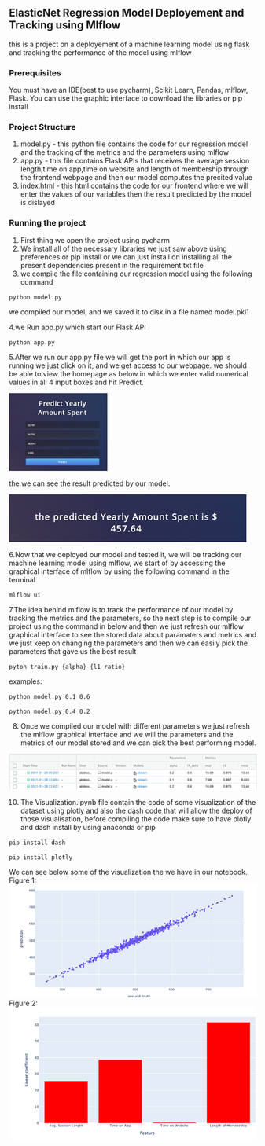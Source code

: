 ## ElasticNet Regression Model Deployement and Tracking using Mlflow
this is a project on a deployement of a machine learning model using flask and tracking the performance of the model using mlflow

### Prerequisites
You must have an IDE(best to use pycharm), Scikit Learn, Pandas, mlflow, Flask.
You can use the graphic interface to download the libraries or pip install

### Project Structure
1. model.py - this python file contains the code for our regression model and the tracking of the metrics and the parameters using mlflow 
2. app.py - this file contains Flask APIs that receives the average session length,time on app,time on website and length of membership through the frontend webpage and then our model computes the precited value 
3. index.html - this html contains the code for our frontend where we will enter the values of our variables then the result predicted by the model is dislayed 

### Running the project
1. First thing we open the project using pycharm
2. We install all of the necessary libraries we just saw above using preferences or pip install or we can just install on installing all the present dependencies present in the requirement.txt file
3. we compile the file containing our regression model using the following command
```
python model.py
```
we compiled our model, and we saved it to disk in a file named model.pkl1

4.we Run app.py which start our Flask API
```
python app.py
```

5.After we run our app.py file we will get the port in which our app is running we just click on it, and we get access to our webpage. 
we should be able to view the homepage as below in which we enter valid numerical values in all 4 input boxes and hit Predict.  

<img src = "images/o1.png" width=200>


the we can see the result predicted by our model.  

<img src = "images/o2.png">


6.Now that we deployed our model and tested it, we will be tracking our machine learning model using mlflow, we start of by accessing the graphical interface of mlflow by using the following command in the terminal
```
mlflow ui
```

7.The idea behind mlflow is to track the performance of our model by tracking the metrics and the parameters, so the next step is to compile our project using the command in below and then we just refresh our mlflow graphical interface to see the stored data about paramaters and metrics and we just keep on changing the parameters and then we can easily pick the parameters that gave us the best result
```
pyton train.py {alpha} {l1_ratio}
```
examples:
```
python model.py 0.1 0.6
```
```
python model.py 0.4 0.2
```
8. Once we compiled our model with different parameters we just refresh the mlflow graphical interface and we will the parameters and the metrics of our model stored  and we can pick the best performing model. 
<img src = "images/o3.png">

10. The Visualization.ipynb file contain the code of some visualization of the dataset using plotly and also the dash code that will allow the deploy of those visualisation, before compiling the code make sure to have plotly and dash install by using anaconda or pip
```
pip install dash
```
```
pip install plotly
```
We can see below some of the visualization the we have in our notebook. 
Figure 1:  
<img src = "images/o4.png">
Figure 2:  
<img src = "images/o5.png">


